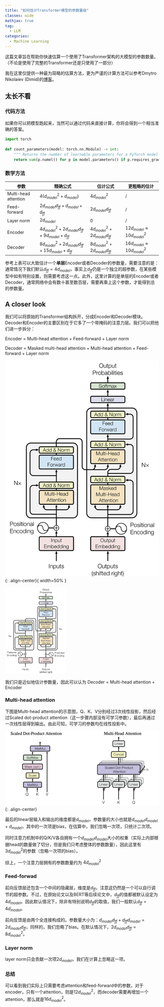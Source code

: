 ```yaml
---
title: "如何估计Transformer模型的参数量级"
classes: wide
mathjax: true
tag:
  - LLM
categories:
  - Machine Learning
---
```


这篇文章旨在帮助你快速估算一个使用了Transformer架构的大模型的参数数量。（不论是使用了完整的Transformer还是只使用了一部分）

我在这里仅提供一种最为简略的估算方法，更为严谨的计算方法可以参考Dmytro Nikolaiev (Dimid)的[博客](https://towardsdatascience.com/how-to-estimate-the-number-of-parameters-in-transformer-models-ca0f57d8dff0)。

## 太长不看

### 代码方法

如果你可以把模型跑起来，当然可以通过代码来直接计算，你将会得到一个相当准确的答案。

```python
import torch

def count_parameters(model: torch.nn.Module) -> int:
    """ Returns the number of learnable parameters for a PyTorch model """
    return sum(p.numel() for p in model.parameters() if p.requires_grad)
```

### 数学方法

| 参数                 | 精确公式                                           | 估计公式                        | 更粗略的估计                       |
| -------------------- | -------------------------------------------------- | ------------------------------- | ---------------------------------- |
| Multi-head attention | $4(d_{model}^2+d_{model})$                         | $4d_{model}^2$                  | /                                  |
| Feed-forward         | $2d_{model}d_{ff}+d_{model}+d_{ff}$                | $2d_{model}d_{ff}$              | /                                  |
| Layer norm           | $2 d_{model}$                                      | $0$                             | /                                  |
| Encoder              | $4d_{model}^2+2d_{model}d_{ff}+9d_{model}+d_{ff}$  | $4d_{model}^2+2d_{model}d_{ff}$ | $12d_{model}\approx10 d_{model}^2$ |
| Decoder              | $8d_{model}^2+2d_{model}d_{ff}+15d_{model}+d_{ff}$ | $8d_{model}^2+2d_{model}d_{ff}$ | $16d_{model}\approx10 d_{model}^2$ |

  参考上表可以大致估计一个**单层**Encoder或者Decoder的参数量，需要注意的是：通常情况下我们默认$d_{ff}=4d_{model}$，事实上$d_{ff}$仍是一个独立的超参数，在某些模型中如有特别设置，则需要考虑这一点。此外，这里计算的是单层的Encoder或者Decoder，通常网络中会有数十甚至数百层，需要再乘上这个参数，才能得到总的参数量。

## A closer look

我们可以将原始的Transformer结构拆开，分成Encoder和Decoder模块。Decoder和Encoder的主要区别在于它多了一个带掩码的注意力层。我们可以把他们进一步拆分：

Encoder = Multi-head attention + Feed-forward + Layer norm

Decoder = Masked multi-head attention + Multi-head attention + Feed-forward + Layer norm

![transformer-arch](/assets/images/transformer-arch.png){: .align-center}{ width=50% }

<img src="assets/images/transformer-arch.png" width="200px">

我们只是近似地估计参数量，因此可以认为 Decoder = Multi-head attention + Encoder

### Multi-head attention

下图是Multi-head attention的示意图，Q、K、V分别经过3次线性投影，然后经过Scaled dot-product attention（这一步骤内部没有可学习参数），最后再通过一次线性层得到输出。由此可知，可学习的参数均在线性投影中。

![multi-head-atten](/assets/images/multi-head-atten.png){: .align-center}

最后的linear层输入和输出的维度都是$d_{model}$，参数量的大小也就是$d_{model}d_{model}+d_{model}$，其中的一次项是bias，在估算中，我们忽略一次项，只统计二次项。

同时注意力机制中的Q/K/V各自拥有一个$d_{model}d_{model}$大小的权重（实际上内部根据head的数量做了切分，但是我们只考虑整体的参数数量），因此这里有$3d_{model}^2$的参数（忽略一次项的bias）。

综上，一个注意力层拥有的参数数量约为 $4d_{model}^2$

### Feed-forwad

前向反馈层还包含一个中间的隐藏层，维度是$d_{ff}$，注意这仍然是一个可以自行调节的超参数。不过，在原始论文以及BERT等后续论文中，$d_{ff}$的值都被默认设定为$4d_{model}$。因此默认情况下，除非有特别说明$d_{ff}$的取值，我们一般默认$d_{ff}=4d_{model}$。

前向反馈是由两个全连接构成的。参数量大小为：$d_{model}d_{ff}+d_{ff}d_{model}=2d_{model}d_{ff}$，同样的，我们忽略了bias。在默认情况下，$2d_{model}d_{ff}=8d_{model}^2$。

### Layer norm

layer norm只会贡献一次项$2 d_{model}$，我们在计算上忽略这一项。

### 总结

可以看到我们实际上只需要考虑attention和feed-forward中的参数，对于encoder，只有一个attention，则是$12d_{model}^2$，而decoder需要再增加一个attention，那么就是$16d_{model}^2$。



